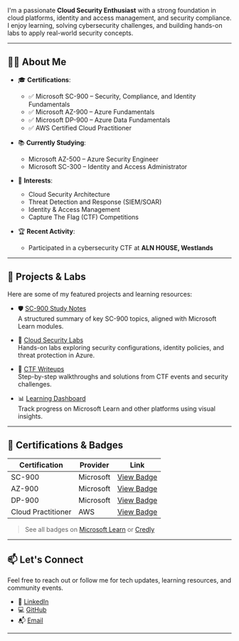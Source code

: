 I'm a passionate **Cloud Security Enthusiast** with a strong foundation in cloud platforms, identity and access management, and security compliance. I enjoy learning, solving cybersecurity challenges, and building hands-on labs to apply real-world security concepts.

---

## 🧑‍💻 About Me

- 🎓 **Certifications**:
  - ✅ Microsoft SC-900 – Security, Compliance, and Identity Fundamentals  
  - ✅ Microsoft AZ-900 – Azure Fundamentals  
  - ✅ Microsoft DP-900 – Azure Data Fundamentals  
  - ✅ AWS Certified Cloud Practitioner

- 📚 **Currently Studying**:
  - Microsoft AZ-500 – Azure Security Engineer  
  - Microsoft SC-300 – Identity and Access Administrator  

- 🧩 **Interests**:
  - Cloud Security Architecture  
  - Threat Detection and Response (SIEM/SOAR)  
  - Identity & Access Management  
  - Capture The Flag (CTF) Competitions

- 🏆 **Recent Activity**:
  - Participated in a cybersecurity CTF at **ALN HOUSE, Westlands**

---

## 🚀 Projects & Labs

Here are some of my featured projects and learning resources:

- 🛡️ [SC-900 Study Notes](https://github.com/your-username/sc-900-notes)  
  A structured summary of key SC-900 topics, aligned with Microsoft Learn modules.

- 🔐 [Cloud Security Labs](https://github.com/your-username/cloud-security-labs)  
  Hands-on labs exploring security configurations, identity policies, and threat protection in Azure.

- 🧩 [CTF Writeups](https://github.com/your-username/ctf-writeups)  
  Step-by-step walkthroughs and solutions from CTF events and security challenges.

- 📊 [Learning Dashboard](https://github.com/your-username/learning-dashboard)  
  Track progress on Microsoft Learn and other platforms using visual insights.

---

## 📜 Certifications & Badges

| Certification | Provider | Link |
|---------------|----------|------|
| SC-900 | Microsoft | [View Badge](https://learn.microsoft.com/api/credentials/share/en-us/langatElkana-2207/EB9143187E574FB4?sharingId=7F99A361C733ACFB) |
| AZ-900 | Microsoft | [View Badge](https://learn.microsoft.com/api/credentials/share/en-us/langatElkana-2207/5AF48A20E4FD79CC?sharingId=7F99A361C733ACFB) |
| DP-900 | Microsoft | [View Badge](https://learn.microsoft.com/api/credentials/share/en-us/langatElkana-2207/C062EE561BB278C?sharingId=7F99A361C733ACFB) |
| Cloud Practitioner | AWS | [View Badge](https://www.credly.com/badges/be47f6f5-f31d-4b8f-85bd-4ab4db173405/public_url) |

> See all badges on [Microsoft Learn](https://learn.microsoft.com/en-us/users/langatelkana-2207/) or [Credly](https://www.credly.com/users/elkana-langat)

---

## 📫 Let's Connect

Feel free to reach out or follow me for tech updates, learning resources, and community events.

- 🔗 [LinkedIn](https://linkedin.com/in/elkana-langat)
- 💻 [GitHub](https://github.com/elkana-langat)
- 📬 [Email](mailto:your@elkanahlangatt.com)

---
